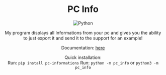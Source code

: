 <div align="center">

# PC Info
![Python](https://img.shields.io/badge/Python-3.13-blue?logo=python&logoColor=white)

My program displays all Informations from your pc and gives you the ability to just export it and send it to the support for an example!

Documentation: [here](https://github.com/Ivole32/PC-Info/wiki)

Quick installation: <br>
Run: ```pip install pc-informations```
Run: ```python -m pc_info``` or ```python3 -m pc_info```

</div>